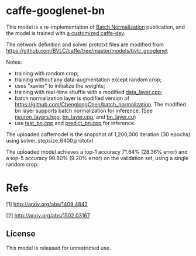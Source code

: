 # caffe-googlenet-bn

This model is a re-implementation of [Batch Normalization](http://arxiv.org/abs/1502.03167) publication, and the model is trained with [a customized caffe-dev](https://github.com/lim0606/caffe-dev). 

The network definition and solver prototxt files are modified from https://github.com/BVLC/caffe/tree/master/models/bvlc_googlenet 

Notes:
- training with random crop;
- training without any data-augmentation except random crop;
- uses "xavier" to initialize the weights;
- training with real-time shuffle with a modified [data_layer.cpp](https://github.com/lim0606/caffe-dev/blob/master/src/caffe/layers/data_layer.cpp);
- batch normalization layer is modified version of https://github.com/ChenglongChen/batch_normalization. The modified bn layer supports batch normalization for inference. (See [neuron_layers.hpp](https://github.com/lim0606/caffe-dev/blob/master/include/caffe/neuron_layers.hpp), [bn_layer.cpp](https://github.com/lim0606/caffe-dev/blob/master/src/caffe/layers/bn_layer.cpp), and [bn_layer.cu](https://github.com/lim0606/caffe-dev/blob/master/src/caffe/layers/bn_layer.cu))
- use [test_bn.cpp](https://github.com/lim0606/caffe-dev/blob/master/tools/test_bn.cpp) and [predict_bn.cpp](https://github.com/lim0606/caffe-dev/blob/master/tools/predict_bn.cpp) for inference. 

The uploaded caffemodel is the snapshot of 1,200,000 iteration (30 epochs) using solver_stepsize_6400.prototxt

The uploaded model achieves a top-1 accuracy 71.64% (28.36% error) and a top-5 accuracy 90.80% (9.20% error) on the validation set, using a single random crop.


# Refs
[1] http://arxiv.org/abs/1409.4842

[2] http://arxiv.org/abs/1502.03167


## License

This model is released for unrestricted use.

